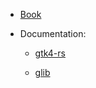 -   [Book](https://gtk-rs.org/gtk4-rs/stable/latest/book/)

-   Documentation:

    -   [gtk4-rs](https://gtk-rs.org/gtk4-rs/stable/latest/docs/gtk4/)

    -   [glib](https://gtk-rs.org/gtk-rs-core/stable/latest/docs/glib/)
